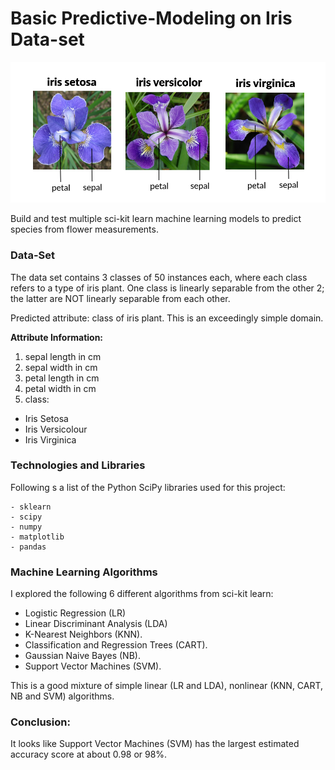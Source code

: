 # Basic Predictive-Modeling on Iris Data-set

![iris-image](img/iris-species.png)

Build and test multiple sci-kit learn machine learning models to predict species from flower measurements.

### Data-Set
The data set contains 3 classes of 50 instances each, where each class refers to a type of iris plant. One class is linearly separable from the other 2; the latter are NOT linearly separable from each other. 

Predicted attribute: class of iris plant. 
This is an exceedingly simple domain.

**Attribute Information:**

1. sepal length in cm 
2. sepal width in cm 
3. petal length in cm 
4. petal width in cm 
5. class: 
- Iris Setosa 
- Iris Versicolour 
- Iris Virginica

### Technologies and Libraries
Following s a list of the Python SciPy libraries used for this project:
```
- sklearn
- scipy
- numpy
- matplotlib
- pandas
```

### Machine Learning Algorithms
I explored the following 6 different algorithms from sci-kit learn:

- Logistic Regression (LR)
- Linear Discriminant Analysis (LDA)
- K-Nearest Neighbors (KNN).
- Classification and Regression Trees (CART).
- Gaussian Naive Bayes (NB).
- Support Vector Machines (SVM).

This is a good mixture of simple linear (LR and LDA), nonlinear (KNN, CART, NB and SVM) algorithms.

### Conclusion:
It looks like Support Vector Machines (SVM) has the largest estimated accuracy score at about 0.98 or 98%.

